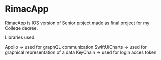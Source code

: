 # RimacApp

RimacApp is IOS version of Senior project made as final project for my College degree.

Libraries used:

Apollo -> used for graphQL communication
SwiftUiCharts -> used for graphical representation of a data
KeyChain -> used for login acces token
